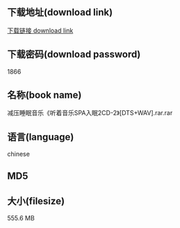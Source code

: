 ## 下载地址(download link)
[下载链接 download link](https://tutu365.netlify.app/?s=%E5%87%8F%E5%8E%8B%E7%9D%A1%E7%9C%A0%E9%9F%B3%E4%B9%90%E3%80%8A%E5%90%AC%E7%9D%80%E9%9F%B3%E4%B9%90SPA%E5%85%A5%E7%9C%A02CD-2%E3%80%8B%5BDTS%2BWAV%5D.rar)

## 下载密码(download password)
1866

## 名称(book name)
减压睡眠音乐《听着音乐SPA入眠2CD-2》[DTS+WAV].rar.rar

## 语言(language)
chinese

## MD5


## 大小(filesize)
555.6 MB
